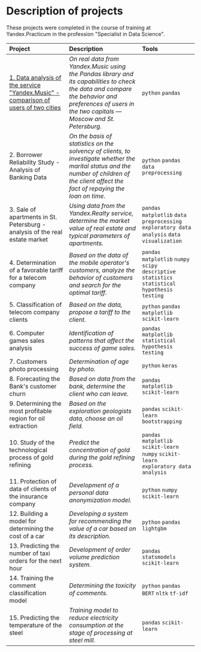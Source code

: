 # Description of projects

These projects were completed in the course of training at Yandex.Practicum in the profession "Specialist in Data Science".

| Project | Description | Tools |
| :--------------------- | :--------------------- | :--------------------- |
| [1. Data analysis of the service "Yandex.Music" - comparison of users of two cities](music) | _On real data from Yandex.Music using the Pandas library and its capabilities to check the data and compare the behavior and preferences of users in the two capitals — Moscow and St. Petersburg._| `python` `pandas` |
| 2. Borrower Reliability Study - Analysis of Banking Data | _On the basis of statistics on the solvency of clients, to investigate whether the marital status and the number of children of the client affect the fact of repaying the loan on time._| `python` `pandas` `data preprocessing` |
| 3. Sale of apartments in St. Petersburg - analysis of the real estate market | _Using data from the Yandex.Realty service, determine the market value of real estate and typical parameters of apartments._| `pandas` `matplotlib` `data preprocessing` `exploratory data analysis` `data visualization` |
| 4. Determination of a favorable tariff for a telecom company | _Based on the data of the mobile operator's customers, analyze the behavior of customers and search for the optimal tariff._| `pandas` `matplotlib` `numpy` `scipy` `descriptive statistics` `statistical hypothesis testing`|
| 5. Classification of telecom company clients | _Based on the data, propose a tariff to the client._| `python` `pandas` `matplotlib` `scikit-learn`|
| 6. Computer games sales analysis | _Identification of patterns that affect the success of game sales._| `pandas` `matplotlib` `statistical hypothesis testing`|
| 7. Customers photo processing | _Determination of age by photo._| `python` `keras`|
| 8. Forecasting the Bank's customer churn | _Based on data from the bank, determine the client who can leave._| `pandas` `matplotlib` `scikit-learn`|
| 9. Determining the most profitable region for oil extraction | _Based on the exploration geologists data, choose an oil field._| `pandas` `scikit-learn` `bootstrapping`|
| 10. Study of the technological process of gold refining | _Predict the concentration of gold during the gold refining process._| `pandas` `matplotlib` `scikit-learn` `numpy` `scikit-learn` `exploratory data analysis`|
| 11. Protection of data of clients of the insurance company | _Development of a personal data anonymization model._| `python` `numpy` `scikit-learn`|
| 12. Building a model for determining the cost of a car | _Developing a system for recommending the value of a car based on its description._| `python` `pandas` `lightgbm`|
| 13. Predicting the number of taxi orders for the next hour | _Development of order volume prediction system._| `pandas` `statsmodels` `scikit-learn` |
| 14. Training the comment classification model | _Determining the toxicity of comments._| `python` `pandas` `BERT` `nltk` `tf-idf`|
| 15. Predicting the temperature of the steel | _Training model to reduce electricity consumption at the stage of processing at steel mill._| `pandas` `scikit-learn`|

